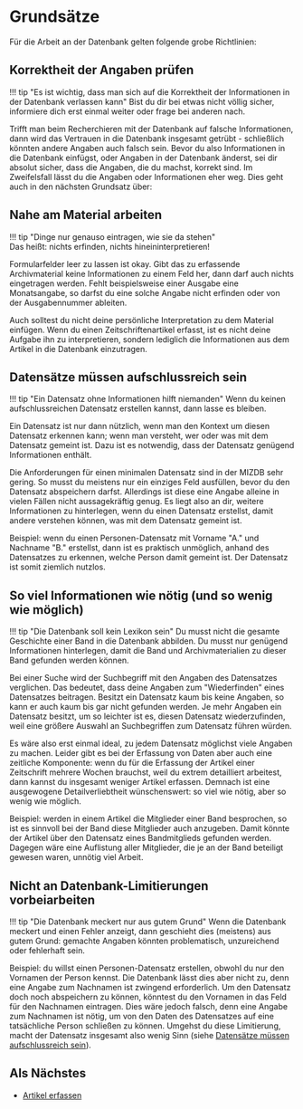 # Grundsätze

Für die Arbeit an der Datenbank gelten folgende grobe Richtlinien:

## Korrektheit der Angaben prüfen

[comment]: <> (@formatter:off)  
!!! tip "Es ist wichtig, dass man sich auf die Korrektheit der Informationen in der Datenbank verlassen kann"
    Bist du dir bei etwas nicht völlig sicher, informiere dich erst einmal weiter oder frage bei anderen nach.
  
[comment]: <> (@formatter:on)

Trifft man beim Recherchieren mit der Datenbank auf falsche Informationen, dann wird das Vertrauen in die Datenbank
insgesamt getrübt - schließlich könnten andere Angaben auch falsch sein. Bevor du also Informationen in die Datenbank
einfügst, oder Angaben in der Datenbank änderst, sei dir absolut sicher, dass die Angaben, die du machst, korrekt sind.
Im Zweifelsfall lässt du die Angaben oder Informationen eher weg. Dies geht auch in den nächsten Grundsatz über:

## Nahe am Material arbeiten

[comment]: <> (@formatter:off)  
!!! tip "Dinge nur genauso eintragen, wie sie da stehen"  
    Das heißt: nichts erfinden, nichts hineininterpretieren! 
  
[comment]: <> (@formatter:on)

Formularfelder leer zu lassen ist okay. Gibt das zu erfassende Archivmaterial keine Informationen zu einem Feld her,
dann darf auch nichts eingetragen werden. Fehlt beispielsweise einer Ausgabe eine Monatsangabe, so darfst du eine solche
Angabe nicht erfinden oder von der Ausgabennummer ableiten.

Auch solltest du nicht deine persönliche Interpretation zu dem Material einfügen. Wenn du einen Zeitschriftenartikel
erfasst, ist es nicht deine Aufgabe ihn zu interpretieren, sondern lediglich die Informationen aus dem Artikel in die
Datenbank einzutragen.

## Datensätze müssen aufschlussreich sein

[comment]: <> (@formatter:off)  
!!! tip "Ein Datensatz ohne Informationen hilft niemanden"
    Wenn du keinen aufschlussreichen Datensatz erstellen kannst, dann lasse es bleiben.
  
[comment]: <> (@formatter:on)

Ein Datensatz ist nur dann nützlich, wenn man den Kontext um diesen Datensatz erkennen kann; wenn man versteht, wer oder
was mit dem Datensatz gemeint ist. Dazu ist es notwendig, dass der Datensatz genügend Informationen enthält.

Die Anforderungen für einen minimalen Datensatz sind in der MIZDB sehr gering. So musst du meistens nur ein einziges
Feld ausfüllen, bevor du den Datensatz abspeichern darfst. Allerdings ist diese eine Angabe alleine in vielen Fällen
nicht aussagekräftig genug. Es liegt also an dir, weitere Informationen zu hinterlegen, wenn du einen Datensatz
erstellst, damit andere verstehen können, was mit dem Datensatz gemeint ist.

Beispiel: wenn du einen Personen-Datensatz mit Vorname "A." und Nachname "B." erstellst, dann ist es praktisch
unmöglich, anhand des Datensatzes zu erkennen, welche Person damit gemeint ist. Der Datensatz ist somit ziemlich
nutzlos.

## So viel Informationen wie nötig (und so wenig wie möglich)

[comment]: <> (@formatter:off)  
!!! tip "Die Datenbank soll kein Lexikon sein"
    Du musst nicht die gesamte Geschichte einer Band in die Datenbank abbilden. Du musst nur genügend Informationen
    hinterlegen, damit die Band und Archivmaterialien zu dieser Band gefunden werden können.
  
[comment]: <> (@formatter:on)

Bei einer Suche wird der Suchbegriff mit den Angaben des Datensatzes verglichen. Das bedeutet, dass deine Angaben zum
"Wiederfinden" eines Datensatzes beitragen. Besitzt ein Datensatz kaum bis keine Angaben, so kann er auch kaum bis gar
nicht gefunden werden. Je mehr Angaben ein Datensatz besitzt, um so leichter ist es, diesen Datensatz wiederzufinden,
weil eine größere Auswahl an Suchbegriffen zum Datensatz führen würden.

Es wäre also erst einmal ideal, zu jedem Datensatz möglichst viele Angaben zu machen. Leider gibt es bei der Erfassung
von Daten aber auch eine zeitliche Komponente: wenn du für die Erfassung der Artikel einer Zeitschrift mehrere Wochen
brauchst, weil du extrem detailliert arbeitest, dann kannst du insgesamt weniger Artikel erfassen. Demnach ist eine
ausgewogene Detailverliebtheit wünschenswert: so viel wie nötig, aber so wenig wie möglich.

Beispiel: werden in einem Artikel die Mitglieder einer Band besprochen, so ist es sinnvoll bei der Band diese Mitglieder
auch anzugeben. Damit könnte der Artikel über den Datensatz eines Bandmitglieds gefunden werden. Dagegen wäre eine
Auflistung aller Mitglieder, die je an der Band beteiligt gewesen waren, unnötig viel Arbeit.

## Nicht an Datenbank-Limitierungen vorbeiarbeiten

[comment]: <> (@formatter:off)  
!!! tip "Die Datenbank meckert nur aus gutem Grund"
    Wenn die Datenbank meckert und einen Fehler anzeigt, dann geschieht dies (meistens) aus gutem Grund: gemachte Angaben
    könnten problematisch, unzureichend oder fehlerhaft sein.
  
[comment]: <> (@formatter:on)

Beispiel: du willst einen Personen-Datensatz erstellen, obwohl du nur den Vornamen der Person kennst. Die Datenbank
lässt dies aber nicht zu, denn eine Angabe zum Nachnamen ist zwingend erforderlich. Um den Datensatz doch noch
abspeichern zu können, könntest du den Vornamen in das Feld für den Nachnamen eintragen.
Dies wäre jedoch falsch, denn eine Angabe zum Nachnamen ist nötig, um von den Daten des Datensatzes auf eine
tatsächliche Person schließen zu können. Umgehst du diese Limitierung, macht der Datensatz insgesamt also wenig Sinn
(siehe [Datensätze müssen aufschlussreich sein](#datensatze-mussen-aufschlussreich-sein)).

## Als Nächstes

* [Artikel erfassen](erfassung.md)
